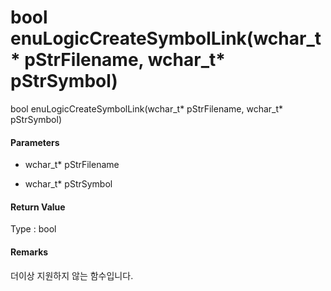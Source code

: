 # bool enuLogicCreateSymbolLink\(wchar\_t\* pStrFilename, wchar\_t\* pStrSymbol\)

bool enuLogicCreateSymbolLink\(wchar\_t\* pStrFilename, wchar\_t\* pStrSymbol\)

#### Parameters

* wchar\_t\* pStrFilename



* wchar\_t\* pStrSymbol



#### Return Value

Type : bool

#### Remarks

더이상 지원하지 않는 함수입니다.



